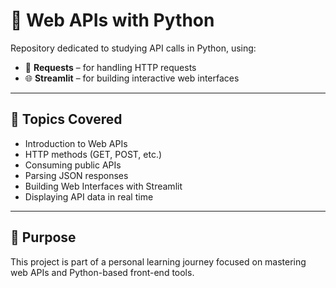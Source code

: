 # 🔗 Web APIs with Python

Repository dedicated to studying API calls in Python, using:

- 📡 **Requests** – for handling HTTP requests  
- 🌐 **Streamlit** – for building interactive web interfaces

---

## 📁 Topics Covered

- Introduction to Web APIs
- HTTP methods (GET, POST, etc.)
- Consuming public APIs
- Parsing JSON responses
- Building Web Interfaces with Streamlit
- Displaying API data in real time

---

## 📌 Purpose

This project is part of a personal learning journey focused on mastering web APIs and Python-based front-end tools.

